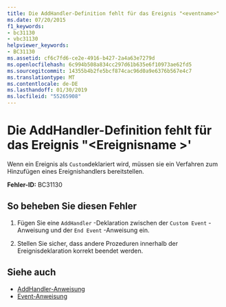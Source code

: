 ```yaml
---
title: Die AddHandler-Definition fehlt für das Ereignis "<eventname>"
ms.date: 07/20/2015
f1_keywords:
- bc31130
- vbc31130
helpviewer_keywords:
- BC31130
ms.assetid: cf6c7fd6-ce2e-4916-b427-2a4a63e7279d
ms.openlocfilehash: 6c994b508a834cc297d61b635e6f10973ae62fd5
ms.sourcegitcommit: 14355b4b2fe5bcf874cac96d0a9e6376b567e4c7
ms.translationtype: MT
ms.contentlocale: de-DE
ms.lasthandoff: 01/30/2019
ms.locfileid: "55265908"
---
```

# <a name="addhandler-definition-missing-for-event-eventname"></a>Die AddHandler-Definition fehlt für das Ereignis "\<Ereignisname >'
Wenn ein Ereignis als `Custom`deklariert wird, müssen sie ein Verfahren zum Hinzufügen eines Ereignishandlers bereitstellen.  
  
 **Fehler-ID:** BC31130  
  
## <a name="to-correct-this-error"></a>So beheben Sie diesen Fehler  
  
1.  Fügen Sie eine `AddHandler` -Deklaration zwischen der `Custom Event` -Anweisung und der `End Event` -Anweisung ein.  
  
2.  Stellen Sie sicher, dass andere Prozeduren innerhalb der Ereignisdeklaration korrekt beendet werden.  
  
## <a name="see-also"></a>Siehe auch
- [AddHandler-Anweisung](../../visual-basic/language-reference/statements/addhandler-statement.md)
- [Event-Anweisung](../../visual-basic/language-reference/statements/event-statement.md)
